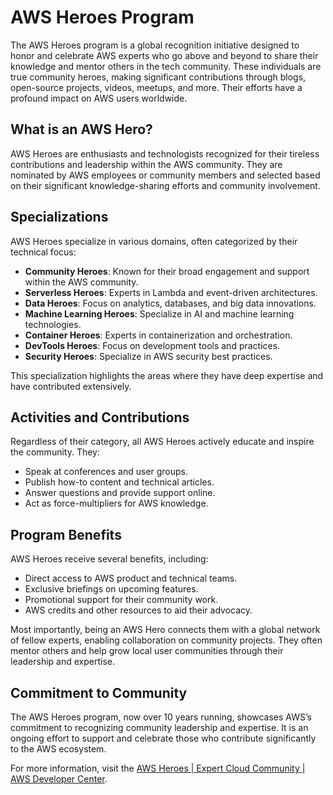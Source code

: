 # AWS Heroes Program 

The AWS Heroes program is a global recognition initiative designed to honor and celebrate AWS experts who go above and beyond to share their knowledge and mentor others in the tech community. These individuals are true community heroes, making significant contributions through blogs, open-source projects, videos, meetups, and more. Their efforts have a profound impact on AWS users worldwide.

## What is an AWS Hero?

AWS Heroes are enthusiasts and technologists recognized for their tireless contributions and leadership within the AWS community. They are nominated by AWS employees or community members and selected based on their significant knowledge-sharing efforts and community involvement.

## Specializations

AWS Heroes specialize in various domains, often categorized by their technical focus:

- **Community Heroes**: Known for their broad engagement and support within the AWS community.
- **Serverless Heroes**: Experts in Lambda and event-driven architectures.
- **Data Heroes**: Focus on analytics, databases, and big data innovations.
- **Machine Learning Heroes**: Specialize in AI and machine learning technologies.
- **Container Heroes**: Experts in containerization and orchestration.
- **DevTools Heroes**: Focus on development tools and practices.
- **Security Heroes**: Specialize in AWS security best practices.

This specialization highlights the areas where they have deep expertise and have contributed extensively.

## Activities and Contributions

Regardless of their category, all AWS Heroes actively educate and inspire the community. They:

- Speak at conferences and user groups.
- Publish how-to content and technical articles.
- Answer questions and provide support online.
- Act as force-multipliers for AWS knowledge.

## Program Benefits

AWS Heroes receive several benefits, including:

- Direct access to AWS product and technical teams.
- Exclusive briefings on upcoming features.
- Promotional support for their community work.
- AWS credits and other resources to aid their advocacy.

Most importantly, being an AWS Hero connects them with a global network of fellow experts, enabling collaboration on community projects. They often mentor others and help grow local user communities through their leadership and expertise.

## Commitment to Community

The AWS Heroes program, now over 10 years running, showcases AWS’s commitment to recognizing community leadership and expertise. It is an ongoing effort to support and celebrate those who contribute significantly to the AWS ecosystem.

For more information, visit the [AWS Heroes | Expert Cloud Community | AWS Developer Center](https://aws.amazon.com/developer/community/heroes/).